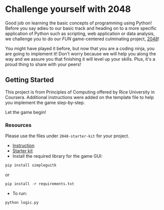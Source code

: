 # Challenge yourself with 2048

Good job on learning the basic concepts of programming using Python! Before you say adieu to
our basic track and heading on to a more specific application of Python such as scripting, web application or data analysis,
we challenge you to do our *FUN* game-centered culminating project, [2048](http://gabrielecirulli.github.io/2048/)!

You might have played it before, but now that you are a coding ninja, you are going to implement it! Don't worry
because we will help you along the way and we assure you that finishing it will level up your skills. Plus,
it's a proud thing to share with your peers!

## Getting Started

This project is from Principles of Computing offered by Rice University in Coursera. Additional instructions
were added on the template file to help you implement the game step-by-step.

Let the game begin!

### Resources

Please use the files under `2048-starter-kit` for your project.

* [Instruction](https://github.com/enixdark/principlescomputing-001/blob/master/Week0/Instructions.md)
* [Starter kit](https://github.com/wwcodemanila/WWCodeManila-Python/tree/master/exercises/2048/2048-starter-kit)
* Install the required library for the game GUI:

```python
pip install simpleguitk
```

or

```python
pip install -r requirements.txt
```

* To run:

```python
python logic.py
```